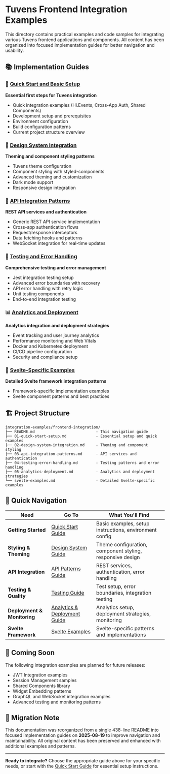 # Tuvens Frontend Integration Examples

This directory contains practical examples and code samples for integrating various Tuvens frontend applications and components. All content has been organized into focused implementation guides for better navigation and usability.

## 📚 Implementation Guides

### 🚀 [Quick Start and Basic Setup](./01-quick-start-setup.md)
**Essential first steps for Tuvens integration**
- Quick integration examples (Hi.Events, Cross-App Auth, Shared Components)
- Development setup and prerequisites  
- Environment configuration
- Build configuration patterns
- Current project structure overview

### 🎨 [Design System Integration](./02-design-system-integration.md)
**Theming and component styling patterns**
- Tuvens theme configuration
- Component styling with styled-components
- Advanced theming and customization
- Dark mode support
- Responsive design integration

### 🔌 [API Integration Patterns](./03-api-integration-patterns.md)
**REST API services and authentication**
- Generic REST API service implementation
- Cross-app authentication flows
- Request/response interceptors
- Data fetching hooks and patterns
- WebSocket integration for real-time updates

### 🧪 [Testing and Error Handling](./04-testing-error-handling.md)
**Comprehensive testing and error management**
- Jest integration testing setup
- Advanced error boundaries with recovery
- API error handling with retry logic
- Unit testing components
- End-to-end integration testing

### 📊 [Analytics and Deployment](./05-analytics-deployment.md)
**Analytics integration and deployment strategies**
- Event tracking and user journey analytics
- Performance monitoring and Web Vitals
- Docker and Kubernetes deployment
- CI/CD pipeline configuration
- Security and compliance setup

### 🔧 [Svelte-Specific Examples](./svelte-examples.md)
**Detailed Svelte framework integration patterns**
- Framework-specific implementation examples
- Svelte component patterns and best practices

## 🏗️ Project Structure

```
integration-examples/frontend-integration/
├── README.md                           - This navigation guide
├── 01-quick-start-setup.md             - Essential setup and quick examples  
├── 02-design-system-integration.md     - Theming and component styling
├── 03-api-integration-patterns.md      - API services and authentication
├── 04-testing-error-handling.md        - Testing patterns and error handling
├── 05-analytics-deployment.md          - Analytics and deployment strategies
└── svelte-examples.md                  - Detailed Svelte-specific examples
```

## 🎯 Quick Navigation

| Need | Go To | What You'll Find |
|------|-------|------------------|
| **Getting Started** | [Quick Start Guide](./01-quick-start-setup.md) | Basic examples, setup instructions, environment config |
| **Styling & Theming** | [Design System Guide](./02-design-system-integration.md) | Theme configuration, component styling, responsive design |
| **API Integration** | [API Patterns Guide](./03-api-integration-patterns.md) | REST services, authentication, error handling |
| **Testing & Quality** | [Testing Guide](./04-testing-error-handling.md) | Test setup, error boundaries, integration testing |
| **Deployment & Monitoring** | [Analytics & Deployment Guide](./05-analytics-deployment.md) | Analytics setup, deployment strategies, monitoring |
| **Svelte Framework** | [Svelte Examples](./svelte-examples.md) | Svelte-specific patterns and implementations |

## 🚧 Coming Soon

The following integration examples are planned for future releases:
- JWT Integration examples  
- Session Management samples
- Shared Components library
- Widget Embedding patterns
- GraphQL and WebSocket integration examples
- Advanced testing and monitoring patterns

## 🔄 Migration Note

This documentation was reorganized from a single 438-line README into focused implementation guides on **2025-08-19** to improve navigation and maintainability. All original content has been preserved and enhanced with additional examples and patterns.

---

**Ready to integrate?** Choose the appropriate guide above for your specific needs, or start with the [Quick Start Guide](./01-quick-start-setup.md) for essential setup instructions.